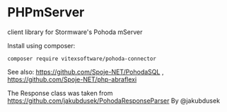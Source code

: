 # PHPmServer
client library for Stormware's Pohoda mServer

Install using composer:

```shell
composer require vitexsoftware/pohoda-connector
```


See also: https://github.com/Spoje-NET/PohodaSQL , https://github.com/Spoje-NET/php-abraflexi


The Response class was taken from https://github.com/jakubdusek/PohodaResponseParser By @jakubdusek

